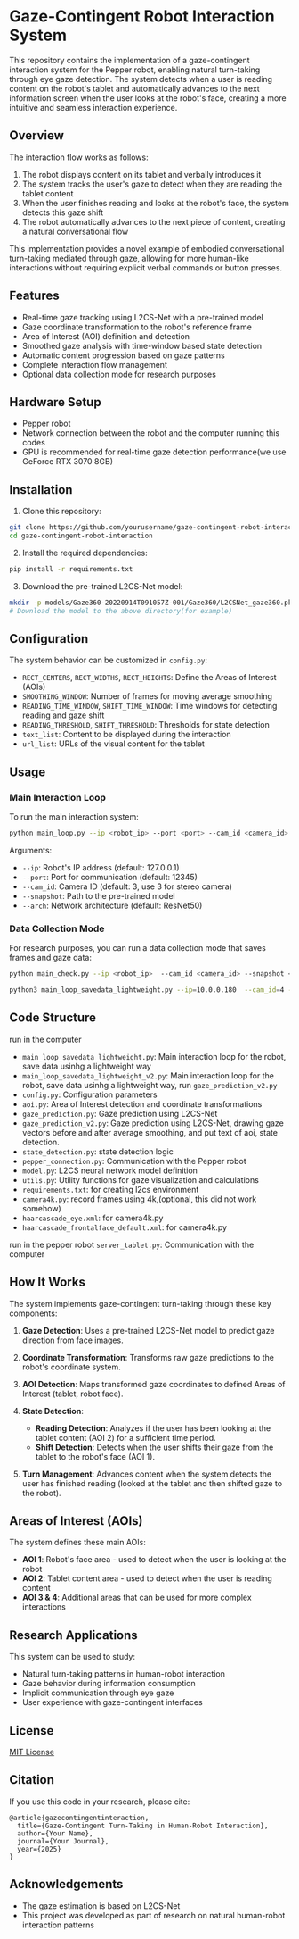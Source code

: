 # Gaze-Contingent Robot Interaction System

This repository contains the implementation of a gaze-contingent interaction system for the Pepper robot, enabling natural turn-taking through eye gaze detection. The system detects when a user is reading content on the robot's tablet and automatically advances to the next information screen when the user looks at the robot's face, creating a more intuitive and seamless interaction experience.

## Overview

The interaction flow works as follows:
1. The robot displays content on its tablet and verbally introduces it
2. The system tracks the user's gaze to detect when they are reading the tablet content
3. When the user finishes reading and looks at the robot's face, the system detects this gaze shift
4. The robot automatically advances to the next piece of content, creating a natural conversational flow

This implementation provides a novel example of embodied conversational turn-taking mediated through gaze, allowing for more human-like interactions without requiring explicit verbal commands or button presses.

## Features

- Real-time gaze tracking using L2CS-Net with a pre-trained model
- Gaze coordinate transformation to the robot's reference frame
- Area of Interest (AOI) definition and detection
- Smoothed gaze analysis with time-window based state detection
- Automatic content progression based on gaze patterns
- Complete interaction flow management
- Optional data collection mode for research purposes



## Hardware Setup

- Pepper robot 
- Network connection between the robot and the computer running this codes
- GPU is recommended for real-time gaze detection performance(we use GeForce RTX 3070 8GB)

## Installation

1. Clone this repository:
```bash
git clone https://github.com/yourusername/gaze-contingent-robot-interaction.git
cd gaze-contingent-robot-interaction
```

2. Install the required dependencies:
```bash
pip install -r requirements.txt
```

3. Download the pre-trained L2CS-Net model:
```bash
mkdir -p models/Gaze360-20220914T091057Z-001/Gaze360/L2CSNet_gaze360.pkl
# Download the model to the above directory(for example)
```

## Configuration

The system behavior can be customized in `config.py`:

- `RECT_CENTERS`, `RECT_WIDTHS`, `RECT_HEIGHTS`: Define the Areas of Interest (AOIs)
- `SMOOTHING_WINDOW`: Number of frames for moving average smoothing
- `READING_TIME_WINDOW`, `SHIFT_TIME_WINDOW`: Time windows for detecting reading and gaze shift
- `READING_THRESHOLD`, `SHIFT_THRESHOLD`: Thresholds for state detection
- `text_list`: Content to be displayed during the interaction
- `url_list`: URLs of the visual content for the tablet

## Usage

### Main Interaction Loop

To run the main interaction system:

```bash
python main_loop.py --ip <robot_ip> --port <port> --cam_id <camera_id> --snapshot <path_to_model> --arch ResNet50
```

Arguments:
- `--ip`: Robot's IP address (default: 127.0.0.1)
- `--port`: Port for communication (default: 12345)
- `--cam_id`: Camera ID (default: 3, use 3 for stereo camera)
- `--snapshot`: Path to the pre-trained model
- `--arch`: Network architecture (default: ResNet50)

### Data Collection Mode

For research purposes, you can run a data collection mode that saves frames and gaze data:

```bash
python main_check.py --ip <robot_ip>  --cam_id <camera_id> --snapshot <path_to_model> --port <port>

python3 main_loop_savedata_lightweight.py --ip=10.0.0.180  --cam_id=4 --snapshot models/Gaze360-20220914T091057Z-001/Gaze360/L2CSNet_gaze360.pkl --port 12348
```



## Code Structure

run in the computer
- `main_loop_savedata_lightweight.py`: Main interaction loop for the robot, save data usinhg a lightweight way
- `main_loop_savedata_lightweight_v2.py`: Main interaction loop for the robot, save data usinhg a lightweight way, run `gaze_prediction_v2.py`
- `config.py`: Configuration parameters
- `aoi.py`: Area of Interest detection and coordinate transformations
- `gaze_prediction.py`: Gaze prediction using L2CS-Net
- `gaze_prediction_v2.py`: Gaze prediction using L2CS-Net, drawing gaze vectors before and after average smoothing, and put text of aoi, state detection.
- `state_detection.py`: state detection logic
- `pepper_connection.py`: Communication with the Pepper robot
- `model.py`: L2CS neural network model definition
- `utils.py`: Utility functions for gaze visualization and calculations
- `requirements.txt`: for creating l2cs environment
- `camera4k.py`: record frames using 4k,(optional, this did not work somehow)
- `haarcascade_eye.xml`: for camera4k.py
- `haarcascade_frontalface_default.xml`:  for camera4k.py


run in the pepper robot 
 `server_tablet.py`: Communication with the computer

## How It Works

The system implements gaze-contingent turn-taking through these key components:

1. **Gaze Detection**: Uses a pre-trained L2CS-Net model to predict gaze direction from face images.

2. **Coordinate Transformation**: Transforms raw gaze predictions to the robot's coordinate system.

3. **AOI Detection**: Maps transformed gaze coordinates to defined Areas of Interest (tablet, robot face).

4. **State Detection**: 
   - **Reading Detection**: Analyzes if the user has been looking at the tablet content (AOI 2) for a sufficient time period.
   - **Shift Detection**: Detects when the user shifts their gaze from the tablet to the robot's face (AOI 1).

5. **Turn Management**: Advances content when the system detects the user has finished reading (looked at the tablet and then shifted gaze to the robot).

## Areas of Interest (AOIs)

The system defines these main AOIs:
- **AOI 1**: Robot's face area - used to detect when the user is looking at the robot
- **AOI 2**: Tablet content area - used to detect when the user is reading content
- **AOI 3 & 4**: Additional areas that can be used for more complex interactions

## Research Applications

This system can be used to study:
- Natural turn-taking patterns in human-robot interaction
- Gaze behavior during information consumption
- Implicit communication through eye gaze
- User experience with gaze-contingent interfaces

## License

[MIT License](LICENSE)

## Citation

If you use this code in your research, please cite:

```
@article{gazecontingentinteraction,
  title={Gaze-Contingent Turn-Taking in Human-Robot Interaction},
  author={Your Name},
  journal={Your Journal},
  year={2025}
}
```

## Acknowledgements

- The gaze estimation is based on L2CS-Net
- This project was developed as part of research on natural human-robot interaction patterns
